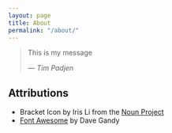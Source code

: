 ```yaml
---
layout: page
title: About
permalink: "/about/"
---
```


> This is my
> message
>
> &mdash; <cite>Tim Padjen</cite>

<div class="contact">
  <a href="{{ site.author.twitter }}"><i class="fa fa-twitter-square fa-3x"></i></a>
  <a href="{{ site.author.github }}"><i class="fa fa-github fa-3x"></i></a>
</div>

## Attributions

  * Bracket Icon by Iris Li from the [Noun Project](http://thenounproject.com)
  * [Font Awesome](http://fontawesome.io) by Dave Gandy

